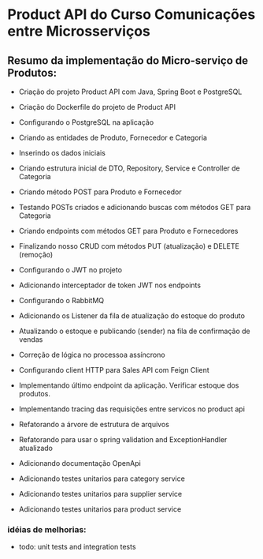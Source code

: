 # Product API do Curso Comunicações entre Microsserviços

## Resumo da implementação do Micro-serviço de Produtos:

- Criação do projeto Product API com Java, Spring Boot e PostgreSQL

- Criação do Dockerfile do projeto de Product API

- Configurando o PostgreSQL na aplicação

- Criando as entidades de Produto, Fornecedor e Categoria

- Inserindo os dados iniciais

- Criando estrutura inicial de DTO, Repository, Service e Controller de Categoria

- Criando método POST para Produto e Fornecedor

- Testando POSTs criados e adicionando buscas com métodos GET para Categoria

- Criando endpoints com métodos GET para Produto e Fornecedores

- Finalizando nosso CRUD com métodos PUT (atualização) e DELETE (remoção)

- Configurando o JWT no projeto

- Adicionando interceptador de token JWT nos endpoints

- Configurando o RabbitMQ

- Adicionando os Listener da fila de atualização do estoque do produto

- Atualizando o estoque e publicando (sender) na fila de confirmação de vendas

- Correção de lógica no processoa assíncrono

- Configurando client HTTP para Sales API com Feign Client

- Implementando último endpoint da aplicação. Verificar estoque dos produtos.

- Implementando tracing das requisições entre servicos no product api

- Refatorando a árvore de estrutura de arquivos

- Refatorando para usar o spring validation and ExceptionHandler atualizado

- Adicionando documentação OpenApi

- Adicionando testes unitarios para category service

- Adicionando testes unitarios para supplier service

- Adicionando testes unitarios para product service

### idéias de melhorias:

- todo: unit tests and integration tests

